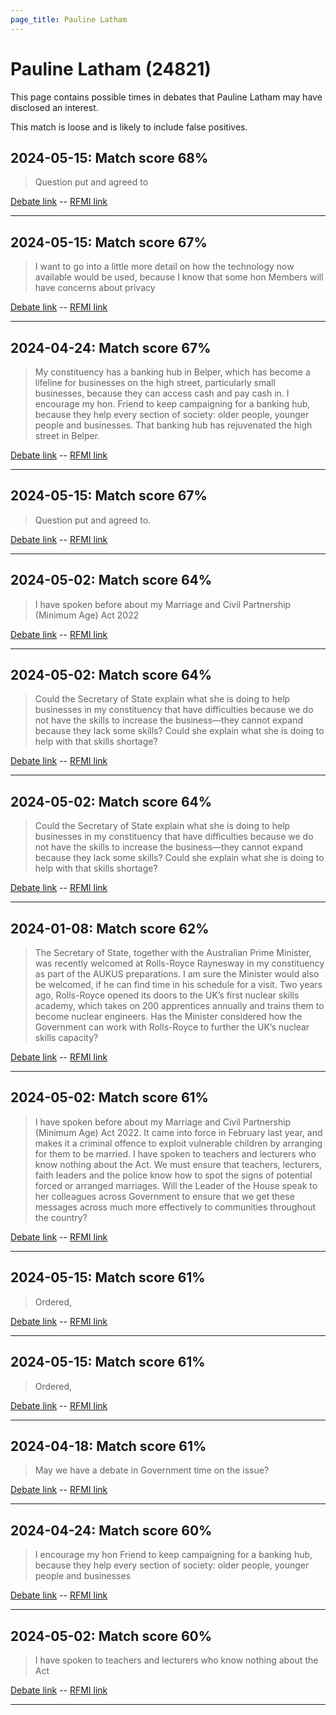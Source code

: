 ```yaml
---
page_title: Pauline Latham
---
```


# Pauline Latham  (24821)

This page contains possible times in debates that Pauline Latham may have disclosed an interest.

This match is loose and is likely to include false positives. 



## 2024-05-15: Match score 68%

>Question put and agreed to

[Debate link](https://www.theyworkforyou.com/debates/?id=2024-05-15c.269.2)  --  [RFMI link](https://www.theyworkforyou.com/mp/24821/register)


---



## 2024-05-15: Match score 67%

>I want to go into a little more detail on how the technology now available would be used, because I know that some hon Members will have concerns about privacy

[Debate link](https://www.theyworkforyou.com/debates/?id=2024-05-15c.269.2)  --  [RFMI link](https://www.theyworkforyou.com/mp/24821/register)


---



## 2024-04-24: Match score 67%

>My constituency has a banking hub in Belper, which has become a lifeline for businesses on the high street, particularly small businesses, because they can access cash and pay cash in. I encourage my hon. Friend to keep campaigning for a banking hub, because they help every section of society: older people, younger people and businesses. That banking hub has rejuvenated the high street in Belper.

[Debate link](https://www.theyworkforyou.com/debates/?id=2024-04-24b.1109.0)  --  [RFMI link](https://www.theyworkforyou.com/mp/24821/register)


---



## 2024-05-15: Match score 67%

>Question put and agreed to.

[Debate link](https://www.theyworkforyou.com/debates/?id=2024-05-15c.269.2)  --  [RFMI link](https://www.theyworkforyou.com/mp/24821/register)


---



## 2024-05-02: Match score 64%

>I have spoken before about my Marriage and Civil Partnership (Minimum Age) Act 2022

[Debate link](https://www.theyworkforyou.com/debates/?id=2024-05-02b.347.3)  --  [RFMI link](https://www.theyworkforyou.com/mp/24821/register)


---



## 2024-05-02: Match score 64%

>Could the Secretary of State explain what she is doing to help businesses in my constituency that have difficulties because we do not have the skills to increase the business—they cannot expand because they lack some skills? Could she explain what she is doing to help with that skills shortage?

[Debate link](https://www.theyworkforyou.com/debates/?id=2024-05-02b.337.0)  --  [RFMI link](https://www.theyworkforyou.com/mp/24821/register)


---



## 2024-05-02: Match score 64%

>Could the Secretary of State explain what she is doing to help businesses in my constituency that have difficulties because we do not have the skills to increase the business—they cannot expand because they lack some skills? Could she explain what she is doing to help with that skills shortage?

[Debate link](https://www.theyworkforyou.com/debates/?id=2024-05-02b.337.0)  --  [RFMI link](https://www.theyworkforyou.com/mp/24821/register)


---



## 2024-01-08: Match score 62%

>The Secretary of State, together with the Australian Prime Minister, was recently welcomed at Rolls-Royce Raynesway in my constituency as part of the AUKUS preparations. I am sure the Minister would also be welcomed, if he can find time in his schedule for a visit. Two years ago, Rolls-Royce opened its doors to the UK’s first nuclear skills academy, which takes on 200 apprentices annually and trains them to become nuclear engineers. Has the Minister considered how the Government can work with Rolls-Royce to further the UK’s nuclear skills capacity?

[Debate link](https://www.theyworkforyou.com/debates/?id=2024-01-08d.12.5)  --  [RFMI link](https://www.theyworkforyou.com/mp/24821/register)


---



## 2024-05-02: Match score 61%

>I have spoken before about my Marriage and Civil Partnership (Minimum Age) Act 2022. It came into force in February last year, and makes it a criminal offence to exploit vulnerable children by arranging for them to be married. I have spoken to teachers and lecturers who know nothing about the Act. We must ensure that teachers, lecturers, faith leaders and the police know how to spot the signs of potential forced or arranged marriages. Will the Leader of the House speak to her colleagues across Government to ensure that we get these messages across much more effectively to communities throughout the country?

[Debate link](https://www.theyworkforyou.com/debates/?id=2024-05-02b.347.3)  --  [RFMI link](https://www.theyworkforyou.com/mp/24821/register)


---



## 2024-05-15: Match score 61%

>Ordered,

[Debate link](https://www.theyworkforyou.com/debates/?id=2024-05-15c.269.2)  --  [RFMI link](https://www.theyworkforyou.com/mp/24821/register)


---



## 2024-05-15: Match score 61%

>Ordered,

[Debate link](https://www.theyworkforyou.com/debates/?id=2024-05-15c.269.2)  --  [RFMI link](https://www.theyworkforyou.com/mp/24821/register)


---



## 2024-04-18: Match score 61%

>May we have a debate in Government time on the issue?

[Debate link](https://www.theyworkforyou.com/debates/?id=2024-04-18a.459.3)  --  [RFMI link](https://www.theyworkforyou.com/mp/24821/register)


---



## 2024-04-24: Match score 60%

>I encourage my hon Friend to keep campaigning for a banking hub, because they help every section of society: older people, younger people and businesses

[Debate link](https://www.theyworkforyou.com/debates/?id=2024-04-24b.1109.0)  --  [RFMI link](https://www.theyworkforyou.com/mp/24821/register)


---



## 2024-05-02: Match score 60%

>I have spoken to teachers and lecturers who know nothing about the Act

[Debate link](https://www.theyworkforyou.com/debates/?id=2024-05-02b.347.3)  --  [RFMI link](https://www.theyworkforyou.com/mp/24821/register)


---

